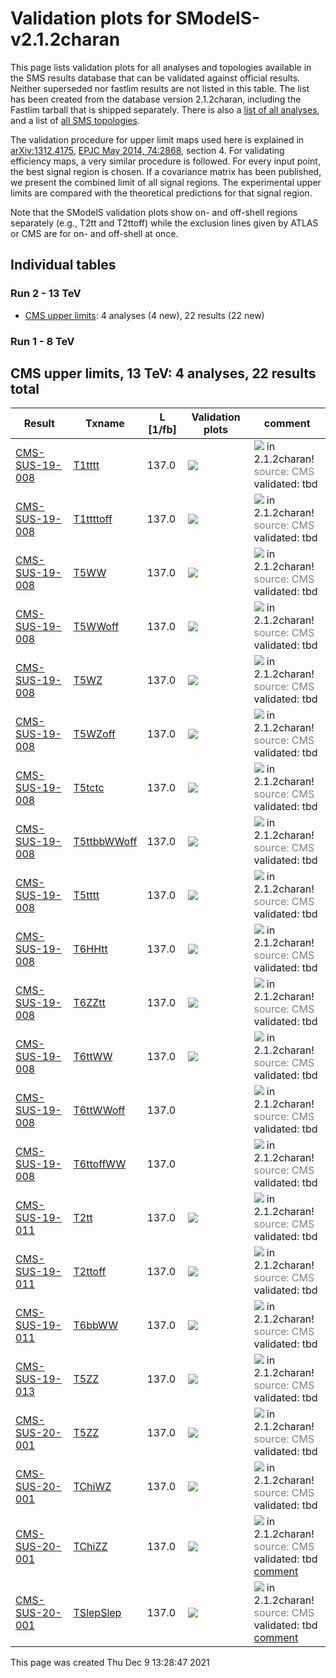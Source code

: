 
# Validation plots for SModelS-v2.1.2charan

This page lists validation plots for all analyses and topologies available in
the SMS results database that can be validated against official results.
Neither superseded nor fastlim results are not listed in this table. The list has been created from the
database version 2.1.2charan, including the Fastlim tarball that is shipped separately.
There is also a [list of all analyses](ListOfAnalyses212charan), and
a list of [all SMS topologies](SmsDictionary212charan).

The validation procedure for upper limit maps used here is explained in [arXiv:1312.4175](http://arxiv.org/abs/1312.4175),  [EPJC May 2014, 74:2868](http://link.springer.com/article/10.1140/epjc/s10052-014-2868-5), section 4. For validating efficiency maps, a very similar procedure is followed. For every input point, the best signal region is chosen. If a covariance matrix has been published, we present the combined limit of all signal regions. The experimental upper limits are compared with the theoretical predictions for that signal region.

Note that the SModelS validation plots show on- and off-shell regions
separately (e.g., T2tt and T2ttoff) while the exclusion lines given by ATLAS or
CMS are for on- and off-shell at once.

## Individual tables

### Run 2 - 13 TeV
 * [CMS upper limits](#CMSupperlimits13): 4 analyses (4 new), 22 results (22 new)

### Run 1 - 8 TeV


<a name="CMSupperlimits13"></a>
## CMS upper limits, 13 TeV: 4 analyses, 22 results total

| **Result** | **Txname** | **L [1/fb]** | **Validation plots** | **comment** |
|------------|------------|--------------|----------------------|-------------|
| [CMS-SUS-19-008](http://cms-results.web.cern.ch/cms-results/public-results/publications/SUS-19-008/index.html) | [T1tttt](SmsDictionary212charan#T1tttt)| 137.0|<a href="https://smodels.github.io/validation/212charan/13TeV/CMS/CMS-SUS-19-008/validation/T1tttt_2EqMassAx_EqMassBy_pretty.png"><img src="https://smodels.github.io/validation/212charan/13TeV/CMS/CMS-SUS-19-008/validation/T1tttt_2EqMassAx_EqMassBy_pretty.png?1480052927" /></a>  | <img src="https://smodels.github.io/pics/new.png" /> in 2.1.2charan! <br><font color='grey'>source: CMS</font><br>validated: tbd<br> |
| [CMS-SUS-19-008](http://cms-results.web.cern.ch/cms-results/public-results/publications/SUS-19-008/index.html) | [T1ttttoff](SmsDictionary212charan#T1ttttoff)| 137.0|<a href="https://smodels.github.io/validation/212charan/13TeV/CMS/CMS-SUS-19-008/validation/T1ttttoff_2EqMassAx_EqMassBy_pretty.png"><img src="https://smodels.github.io/validation/212charan/13TeV/CMS/CMS-SUS-19-008/validation/T1ttttoff_2EqMassAx_EqMassBy_pretty.png?1480052927" /></a>  | <img src="https://smodels.github.io/pics/new.png" /> in 2.1.2charan! <br><font color='grey'>source: CMS</font><br>validated: tbd<br> |
| [CMS-SUS-19-008](http://cms-results.web.cern.ch/cms-results/public-results/publications/SUS-19-008/index.html) | [T5WW](SmsDictionary212charan#T5WW)| 137.0|<a href="https://smodels.github.io/validation/212charan/13TeV/CMS/CMS-SUS-19-008/validation/T5WW_2EqMassAx_EqMassB0.5x+0.5y_EqMassCy_pretty.png"><img src="https://smodels.github.io/validation/212charan/13TeV/CMS/CMS-SUS-19-008/validation/T5WW_2EqMassAx_EqMassB0.5x+0.5y_EqMassCy_pretty.png?1480052927" /></a>  | <img src="https://smodels.github.io/pics/new.png" /> in 2.1.2charan! <br><font color='grey'>source: CMS</font><br>validated: tbd<br> |
| [CMS-SUS-19-008](http://cms-results.web.cern.ch/cms-results/public-results/publications/SUS-19-008/index.html) | [T5WWoff](SmsDictionary212charan#T5WWoff)| 137.0|<a href="https://smodels.github.io/validation/212charan/13TeV/CMS/CMS-SUS-19-008/validation/T5WWoff_2EqMassAx_EqMassBy+20.0_EqMassCy_pretty.png"><img src="https://smodels.github.io/validation/212charan/13TeV/CMS/CMS-SUS-19-008/validation/T5WWoff_2EqMassAx_EqMassBy+20.0_EqMassCy_pretty.png?1480052927" /></a>  | <img src="https://smodels.github.io/pics/new.png" /> in 2.1.2charan! <br><font color='grey'>source: CMS</font><br>validated: tbd<br> |
| [CMS-SUS-19-008](http://cms-results.web.cern.ch/cms-results/public-results/publications/SUS-19-008/index.html) | [T5WZ](SmsDictionary212charan#T5WZ)| 137.0|<a href="https://smodels.github.io/validation/212charan/13TeV/CMS/CMS-SUS-19-008/validation/T5WZ_2EqMassAx_EqMassB0.5x+0.5y_EqMassCy_pretty.png"><img src="https://smodels.github.io/validation/212charan/13TeV/CMS/CMS-SUS-19-008/validation/T5WZ_2EqMassAx_EqMassB0.5x+0.5y_EqMassCy_pretty.png?1480052927" /></a>  | <img src="https://smodels.github.io/pics/new.png" /> in 2.1.2charan! <br><font color='grey'>source: CMS</font><br>validated: tbd<br> |
| [CMS-SUS-19-008](http://cms-results.web.cern.ch/cms-results/public-results/publications/SUS-19-008/index.html) | [T5WZoff](SmsDictionary212charan#T5WZoff)| 137.0|<a href="https://smodels.github.io/validation/212charan/13TeV/CMS/CMS-SUS-19-008/validation/T5WZoff_2EqMassAx_EqMassBy+20.0_EqMassCy_pretty.png"><img src="https://smodels.github.io/validation/212charan/13TeV/CMS/CMS-SUS-19-008/validation/T5WZoff_2EqMassAx_EqMassBy+20.0_EqMassCy_pretty.png?1480052927" /></a>  | <img src="https://smodels.github.io/pics/new.png" /> in 2.1.2charan! <br><font color='grey'>source: CMS</font><br>validated: tbd<br> |
| [CMS-SUS-19-008](http://cms-results.web.cern.ch/cms-results/public-results/publications/SUS-19-008/index.html) | [T5tctc](SmsDictionary212charan#T5tctc)| 137.0|<a href="https://smodels.github.io/validation/212charan/13TeV/CMS/CMS-SUS-19-008/validation/T5tctc_2EqMassAx_EqMassBy+20.0_EqMassCy_pretty.png"><img src="https://smodels.github.io/validation/212charan/13TeV/CMS/CMS-SUS-19-008/validation/T5tctc_2EqMassAx_EqMassBy+20.0_EqMassCy_pretty.png?1480052927" /></a>  | <img src="https://smodels.github.io/pics/new.png" /> in 2.1.2charan! <br><font color='grey'>source: CMS</font><br>validated: tbd<br> |
| [CMS-SUS-19-008](http://cms-results.web.cern.ch/cms-results/public-results/publications/SUS-19-008/index.html) | [T5ttbbWWoff](SmsDictionary212charan#T5ttbbWWoff)| 137.0|<a href="https://smodels.github.io/validation/212charan/13TeV/CMS/CMS-SUS-19-008/validation/T5ttbbWWoff_2EqMassAx_EqMassBy+5.0_EqMassCy_pretty.png"><img src="https://smodels.github.io/validation/212charan/13TeV/CMS/CMS-SUS-19-008/validation/T5ttbbWWoff_2EqMassAx_EqMassBy+5.0_EqMassCy_pretty.png?1480052927" /></a>  | <img src="https://smodels.github.io/pics/new.png" /> in 2.1.2charan! <br><font color='grey'>source: CMS</font><br>validated: tbd<br> |
| [CMS-SUS-19-008](http://cms-results.web.cern.ch/cms-results/public-results/publications/SUS-19-008/index.html) | [T5tttt](SmsDictionary212charan#T5tttt)| 137.0|<a href="https://smodels.github.io/validation/212charan/13TeV/CMS/CMS-SUS-19-008/validation/T5tttt_2EqMassAx_EqMassBy+175.0_EqMassCy_pretty.png"><img src="https://smodels.github.io/validation/212charan/13TeV/CMS/CMS-SUS-19-008/validation/T5tttt_2EqMassAx_EqMassBy+175.0_EqMassCy_pretty.png?1480052927" /></a>  | <img src="https://smodels.github.io/pics/new.png" /> in 2.1.2charan! <br><font color='grey'>source: CMS</font><br>validated: tbd<br> |
| [CMS-SUS-19-008](http://cms-results.web.cern.ch/cms-results/public-results/publications/SUS-19-008/index.html) | [T6HHtt](SmsDictionary212charan#T6HHtt)| 137.0|<a href="https://smodels.github.io/validation/212charan/13TeV/CMS/CMS-SUS-19-008/validation/T6HHtt_2EqMassAx_EqMassBy_EqMassCy-175.0_pretty.png"><img src="https://smodels.github.io/validation/212charan/13TeV/CMS/CMS-SUS-19-008/validation/T6HHtt_2EqMassAx_EqMassBy_EqMassCy-175.0_pretty.png?1480052927" /></a>  | <img src="https://smodels.github.io/pics/new.png" /> in 2.1.2charan! <br><font color='grey'>source: CMS</font><br>validated: tbd<br> |
| [CMS-SUS-19-008](http://cms-results.web.cern.ch/cms-results/public-results/publications/SUS-19-008/index.html) | [T6ZZtt](SmsDictionary212charan#T6ZZtt)| 137.0|<a href="https://smodels.github.io/validation/212charan/13TeV/CMS/CMS-SUS-19-008/validation/T6ZZtt_2EqMassAx_EqMassBy_EqMassCy-175.0_pretty.png"><img src="https://smodels.github.io/validation/212charan/13TeV/CMS/CMS-SUS-19-008/validation/T6ZZtt_2EqMassAx_EqMassBy_EqMassCy-175.0_pretty.png?1480052927" /></a>  | <img src="https://smodels.github.io/pics/new.png" /> in 2.1.2charan! <br><font color='grey'>source: CMS</font><br>validated: tbd<br> |
| [CMS-SUS-19-008](http://cms-results.web.cern.ch/cms-results/public-results/publications/SUS-19-008/index.html) | [T6ttWW](SmsDictionary212charan#T6ttWW)| 137.0|<a href="https://smodels.github.io/validation/212charan/13TeV/CMS/CMS-SUS-19-008/validation/T6ttWW_2EqMassAx_EqMassBy_EqMassC50_pretty.png"><img src="https://smodels.github.io/validation/212charan/13TeV/CMS/CMS-SUS-19-008/validation/T6ttWW_2EqMassAx_EqMassBy_EqMassC50_pretty.png?1480052927" /></a>  | <img src="https://smodels.github.io/pics/new.png" /> in 2.1.2charan! <br><font color='grey'>source: CMS</font><br>validated: tbd<br> |
| [CMS-SUS-19-008](http://cms-results.web.cern.ch/cms-results/public-results/publications/SUS-19-008/index.html) | [T6ttWWoff](SmsDictionary212charan#T6ttWWoff)| 137.0|  | <img src="https://smodels.github.io/pics/new.png" /> in 2.1.2charan! <br><font color='grey'>source: CMS</font><br>validated: tbd<br> |
| [CMS-SUS-19-008](http://cms-results.web.cern.ch/cms-results/public-results/publications/SUS-19-008/index.html) | [T6ttoffWW](SmsDictionary212charan#T6ttoffWW)| 137.0|  | <img src="https://smodels.github.io/pics/new.png" /> in 2.1.2charan! <br><font color='grey'>source: CMS</font><br>validated: tbd<br> |
| [CMS-SUS-19-011](http://cms-results.web.cern.ch/cms-results/public-results/publications/SUS-19-011/index.html) | [T2tt](SmsDictionary212charan#T2tt)| 137.0|<a href="https://smodels.github.io/validation/212charan/13TeV/CMS/CMS-SUS-19-011/validation/T2tt_2EqMassAx_EqMassBy_pretty.png"><img src="https://smodels.github.io/validation/212charan/13TeV/CMS/CMS-SUS-19-011/validation/T2tt_2EqMassAx_EqMassBy_pretty.png?1480052927" /></a>  | <img src="https://smodels.github.io/pics/new.png" /> in 2.1.2charan! <br><font color='grey'>source: CMS</font><br>validated: tbd<br> |
| [CMS-SUS-19-011](http://cms-results.web.cern.ch/cms-results/public-results/publications/SUS-19-011/index.html) | [T2ttoff](SmsDictionary212charan#T2ttoff)| 137.0|<a href="https://smodels.github.io/validation/212charan/13TeV/CMS/CMS-SUS-19-011/validation/T2ttoff_2EqMassAx_EqMassBy_pretty.png"><img src="https://smodels.github.io/validation/212charan/13TeV/CMS/CMS-SUS-19-011/validation/T2ttoff_2EqMassAx_EqMassBy_pretty.png?1480052927" /></a>  | <img src="https://smodels.github.io/pics/new.png" /> in 2.1.2charan! <br><font color='grey'>source: CMS</font><br>validated: tbd<br> |
| [CMS-SUS-19-011](http://cms-results.web.cern.ch/cms-results/public-results/publications/SUS-19-011/index.html) | [T6bbWW](SmsDictionary212charan#T6bbWW)| 137.0|<a href="https://smodels.github.io/validation/212charan/13TeV/CMS/CMS-SUS-19-011/validation/T6bbWW_2EqMassAx_EqMassB0.5x+0.5y_EqMassCy_pretty.png"><img src="https://smodels.github.io/validation/212charan/13TeV/CMS/CMS-SUS-19-011/validation/T6bbWW_2EqMassAx_EqMassB0.5x+0.5y_EqMassCy_pretty.png?1480052927" /></a>  | <img src="https://smodels.github.io/pics/new.png" /> in 2.1.2charan! <br><font color='grey'>source: CMS</font><br>validated: tbd<br> |
| [CMS-SUS-19-013](http://cms-results.web.cern.ch/cms-results/public-results/publications/SUS-19-013/index.html) | [T5ZZ](SmsDictionary212charan#T5ZZ)| 137.0|<a href="https://smodels.github.io/validation/212charan/13TeV/CMS/CMS-SUS-19-013/validation/T5ZZ_2EqMassAx_EqMassBx-50_EqMassC1.0.png"><img src="https://smodels.github.io/validation/212charan/13TeV/CMS/CMS-SUS-19-013/validation/T5ZZ_2EqMassAx_EqMassBx-50_EqMassC1.0.png?1480052927" /></a>  | <img src="https://smodels.github.io/pics/new.png" /> in 2.1.2charan! <br><font color='grey'>source: CMS</font><br>validated: tbd<br> |
| [CMS-SUS-20-001](http://cms-results.web.cern.ch/cms-results/public-results/publications/SUS-20-001/index.html) | [T5ZZ](SmsDictionary212charan#T5ZZ)| 137.0|<a href="https://smodels.github.io/validation/212charan/13TeV/CMS/CMS-SUS-20-001/validation/T5ZZ_2EqMassAx_EqMassBy_EqMassC1.0_pretty.png"><img src="https://smodels.github.io/validation/212charan/13TeV/CMS/CMS-SUS-20-001/validation/T5ZZ_2EqMassAx_EqMassBy_EqMassC1.0_pretty.png?1480052927" /></a>  | <img src="https://smodels.github.io/pics/new.png" /> in 2.1.2charan! <br><font color='grey'>source: CMS</font><br>validated: tbd<br> |
| [CMS-SUS-20-001](http://cms-results.web.cern.ch/cms-results/public-results/publications/SUS-20-001/index.html) | [TChiWZ](SmsDictionary212charan#TChiWZ)| 137.0|<a href="https://smodels.github.io/validation/212charan/13TeV/CMS/CMS-SUS-20-001/validation/TChiWZ_2EqMassAx_EqMassBy_pretty.png"><img src="https://smodels.github.io/validation/212charan/13TeV/CMS/CMS-SUS-20-001/validation/TChiWZ_2EqMassAx_EqMassBy_pretty.png?1480052927" /></a>  | <img src="https://smodels.github.io/pics/new.png" /> in 2.1.2charan! <br><font color='grey'>source: CMS</font><br>validated: tbd<br> |
| [CMS-SUS-20-001](http://cms-results.web.cern.ch/cms-results/public-results/publications/SUS-20-001/index.html) | [TChiZZ](SmsDictionary212charan#TChiZZ)| 137.0|<a href="https://smodels.github.io/validation/212charan/13TeV/CMS/CMS-SUS-20-001/validation/TChiZZ_2EqMassAx_EqMassB1.0.png"><img src="https://smodels.github.io/validation/212charan/13TeV/CMS/CMS-SUS-20-001/validation/TChiZZ_2EqMassAx_EqMassB1.0.png?1480052927" /></a>  | <img src="https://smodels.github.io/pics/new.png" /> in 2.1.2charan! <br><font color='grey'>source: CMS</font><br>validated: tbd<br>[comment](https://smodels.github.io/validation/212charan/13TeV/CMS/CMS-SUS-20-001/validation/TChiZZ.txt) |
| [CMS-SUS-20-001](http://cms-results.web.cern.ch/cms-results/public-results/publications/SUS-20-001/index.html) | [TSlepSlep](SmsDictionary212charan#TSlepSlep)| 137.0|<a href="https://smodels.github.io/validation/212charan/13TeV/CMS/CMS-SUS-20-001/validation/TSlepSlep_2EqMassAx_EqMassBy_pretty.png"><img src="https://smodels.github.io/validation/212charan/13TeV/CMS/CMS-SUS-20-001/validation/TSlepSlep_2EqMassAx_EqMassBy_pretty.png?1480052927" /></a>  | <img src="https://smodels.github.io/pics/new.png" /> in 2.1.2charan! <br><font color='grey'>source: CMS</font><br>validated: tbd<br>[comment](https://smodels.github.io/validation/212charan/13TeV/CMS/CMS-SUS-20-001/validation/TSlepSlep.txt) |

This page was created Thu Dec  9 13:28:47 2021

